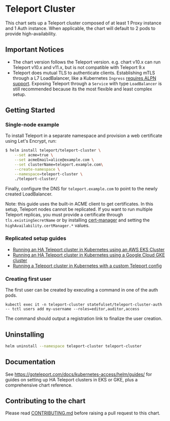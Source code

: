 # Teleport Cluster

This chart sets up a Teleport cluster composed of at least 1 Proxy instance
and 1 Auth instance. When applicable, the chart will default to 2 pods to
provide high-availability.

## Important Notices

- The chart version follows the Teleport version. e.g. chart v10.x can run Teleport v10.x and v11.x, but is not compatible with Teleport 9.x
- Teleport does mutual TLS to authenticate clients. Establishing mTLS through a L7
  LoadBalancer, like a Kubernetes `Ingress` [requires ALPN support](https://goteleport.com/docs/architecture/tls-routing/#working-with-layer-7-load-balancers-or-reverse-proxies).
  Exposing Teleport through a `Service` with type `LoadBalancer` is still recommended
  because its the most flexible and least complex setup.

## Getting Started

### Single-node example

To install Teleport in a separate namespace and provision a web certificate using Let's Encrypt, run:

```bash
$ helm install teleport/teleport-cluster \
    --set acme=true \
    --set acmeEmail=alice@example.com \
    --set clusterName=teleport.example.com\
    --create-namespace \
    --namespace=teleport-cluster \
    ./teleport-cluster/
```

Finally, configure the DNS for `teleport.example.com` to point to the newly created LoadBalancer.

Note: this guide uses the built-in ACME client to get certificates.
In this setup, Teleport nodes cannot be replicated. If you want to run multiple
Teleport replicas, you must provide a certificate through `tls.existingSecretName`
or by installing [cert-manager](https://cert-manager.io/docs/) and setting the `highAvailability.certManager.*` values.

### Replicated setup guides

- [Running an HA Teleport cluster in Kubernetes using an AWS EKS Cluster](https://goteleport.com/docs/deploy-a-cluster/helm-deployments/aws/)
- [Running an HA Teleport cluster in Kubernetes using a Google Cloud GKE cluster](https://goteleport.com/docs/deploy-a-cluster/helm-deployments/gcp/)
- [Running a Teleport cluster in Kubernetes with a custom Teleport config](https://goteleport.com/docs/deploy-a-cluster/helm-deployments/custom/)

### Creating first user

The first user can be created by executing a command in one of the auth pods.

```code
kubectl exec it -n teleport-cluster statefulset/teleport-cluster-auth -- tctl users add my-username --roles=editor,auditor,access
```

The command should output a registration link to finalize the user creation.

## Uninstalling

```bash
helm uninstall --namespace teleport-cluster teleport-cluster
```

## Documentation

See https://goteleport.com/docs/kubernetes-access/helm/guides/ for guides on setting up HA Teleport clusters
in EKS or GKE, plus a comprehensive chart reference.

## Contributing to the chart

Please read [CONTRIBUTING.md](../CONTRIBUTING.md) before raising a pull request to this chart.
